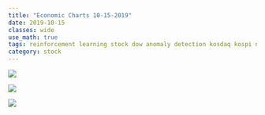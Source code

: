 ```yaml
---
title: "Economic Charts 10-15-2019"
date: 2019-10-15
classes: wide
use_math: true
tags: reinforcement learning stock dow anomaly detection kosdaq kospi national-pretax-profit
category: stock
---
```



![](https://moneyandmarkets.com/wp-content/uploads/2019/10/1x-1-1024x576.png)  

![](https://moneyandmarkets.com/wp-content/uploads/2019/10/1x-1-1-1024x576.png)  

![](http://news.einfomax.co.kr/news/photo/201910/4054309_68470_362.jpg)
